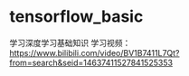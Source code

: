 # tensorflow_basic
学习深度学习基础知识
学习视频：https://www.bilibili.com/video/BV1B7411L7Qt?from=search&seid=14637411527841525353
